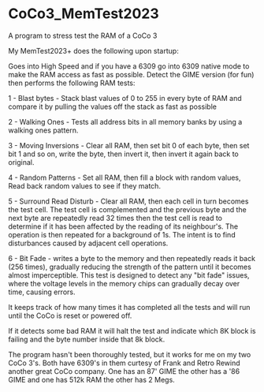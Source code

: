 # CoCo3_MemTest2023
A program to stress test the RAM of a CoCo 3

My MemTest2023+ does the following upon startup:

Goes into High Speed and if you have a 6309 go into 6309 native mode to make the RAM access as fast as possible.  Detect the GIME version (for fun) then performs the following RAM tests:

1 - Blast bytes - Stack blast values of 0 to 255 in every byte of RAM and compare it by pulling the values off the stack as fast as possible

2 - Walking Ones - Tests all address bits in all memory banks by using a walking ones pattern.

3 - Moving Inversions - Clear all RAM, then set bit 0 of each byte, then set bit 1 and so on, write the 
byte, then invert it, then invert it again back to original.

4 - Random Patterns - Set all RAM, then fill a block with random values, Read back random values to see if they match.

5 - Surround Read Disturb - Clear all RAM, then each cell in turn becomes the test cell. The test cell is complemented and the previous byte and the next byte are repeatedly read 32 times then the test cell is read to determine if it has been affected by the reading of its neighbour's. The operation is then repeated for a background of 1s. The intent is to find disturbances caused by adjacent cell operations.

6 - Bit Fade - writes a byte to the memory and then repeatedly reads it back (256 times), gradually reducing the strength of the pattern until it becomes almost imperceptible. This test is designed to detect any "bit fade" issues, where the voltage levels in the memory chips can gradually decay over time, causing errors.

It keeps track of how many times it has completed all the tests and will run until the CoCo is reset or powered off.

If it detects some bad RAM it will halt the test and indicate which 8K block is failing and the byte number inside that 8k block.

The program hasn't been thoroughly tested, but it works for me on my two CoCo 3's.  Both have 6309's in them curtesy of Frank and Retro Rewind another great CoCo company.  One has an 87' GIME the other has a '86 GIME and one has 512k RAM the other has 2 Megs.
